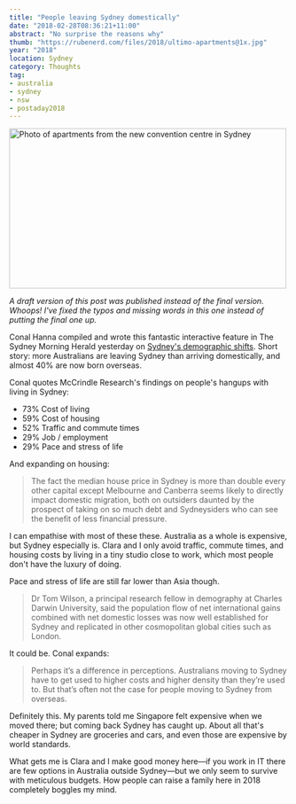 ```yaml
---
title: "People leaving Sydney domestically"
date: "2018-02-28T08:36:21+11:00"
abstract: "No surprise the reasons why"
thumb: "https://rubenerd.com/files/2018/ultimo-apartments@1x.jpg"
year: "2018"
location: Sydney
category: Thoughts
tag:
- australia
- sydney
- nsw
- postaday2018
---
```

<p><img src="https://rubenerd.com/files/2018/sydneyapartments@1x.jpg" srcset="https://rubenerd.com/files/2018/sydneyapartments@1x.jpg 1x, https://rubenerd.com/files/2018/sydneyapartments@2x.jpg 2x" alt="Photo of apartments from the new convention centre in Sydney" style="width:500px; height:289px;" /></p>

<p style="font-style:italic">A draft version of this post was published instead of the final version. Whoops! I've fixed the typos and missing words in this one instead of putting the final one up.</p>

Conal Hanna compiled and wrote this fantastic interactive feature in The Sydney Morning Herald yesterday on [Sydney's demographic shifts]. Short story: more Australians are leaving Sydney than arriving domestically, and almost 40% are now born overseas. 

Conal quotes McCrindle Research's findings on people's hangups with living in Sydney:

* 73% Cost of living
* 59% Cost of housing
* 52% Traffic and commute times
* 29% Job / employment
* 29% Pace and stress of life

And expanding on housing:

> The fact the median house price in Sydney is more than double every other capital except Melbourne and Canberra seems likely to directly impact domestic migration, both on outsiders daunted by the prospect of taking on so much debt and Sydneysiders who can see the benefit of less financial pressure. 

I can empathise with most of these these. Australia as a whole is expensive, but Sydney especially is. Clara and I only avoid traffic, commute times, and housing costs by living in a tiny studio close to work, which most people don't have the luxury of doing.

Pace and stress of life are still far lower than Asia though.

> Dr Tom Wilson, a principal research fellow in demography at Charles Darwin University, said the population flow of net international gains combined with net domestic losses was now well established for Sydney and replicated in other cosmopolitan global cities such as London. 

It could be. Conal expands:

> Perhaps it’s a difference in perceptions. Australians moving to Sydney have to get used to higher costs and higher density than they’re used to. But that’s often not the case for people moving to Sydney from overseas.

Definitely this. My parents told me Singapore felt expensive when we moved there; but coming back Sydney has caught up. About all that's cheaper in Sydney are groceries and cars, and even those are expensive by world standards.

What gets me is Clara and I make good money here—if you work in IT there are few options in Australia outside Sydney—but we only seem to survive with meticulous budgets. How people can raise a family here in 2018 completely boggles my mind.

[Sydney's demographic shifts]: https://www.smh.com.au/interactive/2018/the-world-loves-sydney-australians-arent-that-fussed/

